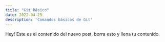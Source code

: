 ```yaml
---
title: "Git Básico"
date: 2022-04-25
description: 'Comandos básicos de Git'
---
```


Hey! Este es el contenido del nuevo post, borra esto y llena tu contenido.
